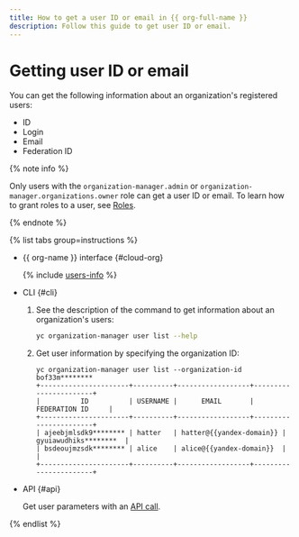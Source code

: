```yaml
---
title: How to get a user ID or email in {{ org-full-name }}
description: Follow this guide to get user ID or email.
---
```


# Getting user ID or email

You can get the following information about an organization's registered users:
* ID
* Login
* Email
* Federation ID

{% note info %}

Only users with the `organization-manager.admin` or `organization-manager.organizations.owner` role can get a user ID or email. To learn how to grant roles to a user, see [Roles](../security/index.md#admin).

{% endnote %}

{% list tabs group=instructions %}

- {{ org-name }} interface {#cloud-org}

  {% include [users-info](../../_includes/users-info.md) %}

- CLI {#cli}

  1. See the description of the command to get information about an organization's users:

      ```bash
      yc organization-manager user list --help
      ```

  1. Get user information by specifying the organization ID:

      ```text
      yc organization-manager user list --organization-id bof33m********
      +----------------------+----------+------------------+-----------------------+
      |          ID          | USERNAME |      EMAIL       |     FEDERATION ID     |
      +----------------------+----------+------------------+-----------------------+
      | ajeebjmlsdk9******** | hatter   | hatter@{{yandex-domain}} | gyuiawudhiks********  |
      | bsdeoujmzsdk******** | alice    | alice@{{yandex-domain}}  |                       |
      +----------------------+----------+------------------+-----------------------+
      ```

- API {#api}

  Get user parameters with an [API call](../api-ref/User/listMembers.md).

{% endlist %}
